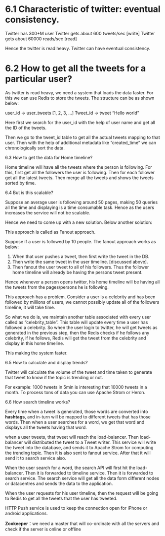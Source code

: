 # 6.1 Characteristic of twitter: eventual consistency.

Twitter has 300+M user
Twitter gets about 600 tweets/sec [write]
Twitter gets about 60000 reads/sec [read]

Hence the twitter is read heavy. Twitter can have eventual consistency.

# 6.2 How to get all the tweets for a particular user?

As twitter is read heavy, we need a system that loads the data faster. For this we can use Redis to store the tweets. The structure can be as shown below:

user_id -> user_tweets [1, 2, 3, …]
Tweet_id -> tweet “Hello world”

Here first we search for the user_id with the help of user name and get all the ID of the tweets.

Then we go to the tweet_id table to get all the actual tweets mapping to that user. Then with the help of additional metadata like “created_time” we can chronologically sort the data.

6.3 How to get the data for Home timeline?

Home timeline will have all the tweets where the person is following.
For this, first get all the followers the user is following.
Then for each follower get all the latest tweets.
Then merge all the tweets and shows the tweets sorted by time.

6.4 But is this scalable?

Suppose an average user is following around 50 pages, making 50 queries all the time and displaying is a time consumable task. Hence as the users increases the service will not be scalable.

Hence we need to come up with a new solution. Below another solution:

This approach is called as Fanout approach.

Suppose if a user is followed by 10 people. The fanout approach works as below:

1. When that user pushes a tweet, then first write the tweet in the DB.
2. Then write the same tweet in the user timeline. [discussed above].
3. Then fanout the user tweet to all of his followers. Thus the follower home timeline will already be having the persons tweet present.

Hence whenever a person opens twitter, his home timeline will be having all the tweets from the pages/persons he is following.

This approach has a problem. Consider a user is a celebrity and has been followed by millions of users, we cannot possibly update all of the followers timeline, it will take time.

So what we do is, we maintain another table associated with every user called as “celebrity_table”. This table will update every time a user has followed a celebrity. So when the user login to twitter, he will get tweets as generated in the previous step, then the Redis checks if he follows any celebrity, if he follows, Redis will get the tweet from the celebrity and display in this home timeline.

This making the system faster.

6.5 How to calculate and display trends?

Twitter will calculate the volume of the tweet and time taken to generate that tweet to know if the topic is trending or not.

For example:
1000 tweets in 5min is interesting that 10000 tweets in a month. To process tons of data you can use Apache Strom or Heron.

6.6 How search timeline works?

Every time when a tweet is generated, those words are converted into **hashtags**, 
and in-turn will be mapped to different tweets that has those words.
Then when a user searches for a word, we get that word and displays all the tweets having that word.

when a user tweets, that tweet will reach the load-balancer. Then load-balancer will distributed the tweet to a Tweet writer. 
This service will write the tweet into the database, and sends it to Apache Strom for computing the trending topic. 
Then it is also sent to fanout service. After that it will send it to search service also.

When the user search for a word, the search API will first hit the load-balancer. Then it is forwarded to timeline service. 
Then it is forwarded to search service. 
The search service will get all the data form different nodes or datacentres and sends the data to the application.

When the user requests for his user timeline, then the request will be going to Redis to get all the tweets that the user has tweeted.

HTTP Push service is used to keep the connection open for iPhone or android applications.

**Zookeeper**：we need a master that will co-ordinate with all the servers and check if the server is online or offline
 
